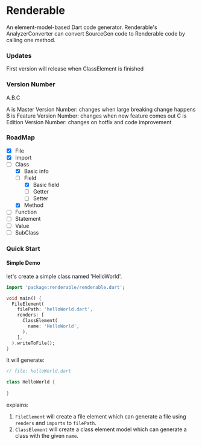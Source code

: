# Renderable
An element-model-based Dart code generator. 
Renderable's AnalyzerConverter can convert SourceGen code to Renderable code by calling one method.

### Updates
First version will release when ClassElement is finished

### Version Number
A.B.C

A is Master Version Number: changes when large breaking change happens
B is Feature Version Number: changes when new feature comes out
C is Edition Version Number: changes on hotfix and code improvement

### RoadMap
- [x] File
- [x] Import
- [ ] Class
    - [x] Basic info
    - [ ] Field
        - [x] Basic field
        - [ ] Getter
        - [ ] Setter
    - [x] Method
- [ ] Function
- [ ] Statement
- [ ] Value
- [ ] SubClass

### Quick Start

#### Simple Demo
let's create a simple class named 'HelloWorld'.

```dart
import 'package:renderable/renderable.dart';

void main() {
  FileElement(
    filePath: 'helloWorld.dart',
    renders: [
      ClassElement(
        name: 'HelloWorld',
      ),
    ],
  ).writeToFile();
}
```

It will generate:
```dart
// file: helloWorld.dart

class HelloWorld {
  
}
```

explains:
1. `FileElement` will create a file element which can generate a file using `renders` and `imports` to `filePath`.
1. `ClassElement` will create a class element model which can generate a class with the given `name`.

